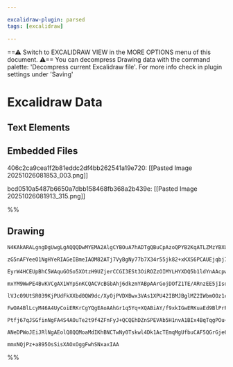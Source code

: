 ```yaml
---

excalidraw-plugin: parsed
tags: [excalidraw]

---
```

==⚠  Switch to EXCALIDRAW VIEW in the MORE OPTIONS menu of this document. ⚠== You can decompress Drawing data with the command palette: 'Decompress current Excalidraw file'. For more info check in plugin settings under 'Saving'


# Excalidraw Data

## Text Elements
## Embedded Files
406c2ca9cea1f2b81eddc2df4bb262541a19e720: [[Pasted Image 20251026081853_003.png]]

bcd0510a5487b6650a7dbb158468fb368a2b439e: [[Pasted Image 20251026081913_315.png]]

%%
## Drawing
```compressed-json
N4KAkARALgngDgUwgLgAQQQDwMYEMA2AlgCYBOuA7hADTgQBuCpAzoQPYB2KqATLZMzYBXUtiRoIACyhQ4zZAHoFAc0JRJQgEYA6bGwC2CgF7N6hbEcK4OCtptbErHALRY8RMpWdx8Q1TdIEfARcZgRmBShcZQUebQBGADYEmjoghH0EDihmbgBtcDBQMBKIEm4ITAB9AHE2AEcALQBJYml6zFwAEQBlABYAMwA1ABUAWQANVJLIWEQKwn1opH5S

zG5nAFYeeO1NgHYeRIAGeIBmeIAOM82ATj7VyBgNy77b7X34r55jk82+xKXS6PCAUEjqbj7TbHEGSBCEZTSSHQkHWZTBbgwwoCKCkNgAawQAGE2Pg2KQKrjrMw4LhAtlpqVNLhsPjlHihBxiCSyRSJFSODS6VkoIzIANCPh8D1YBiJIIPGKIMxcQSEAB1cGSbh8bHK1WEmUwOXoBXlEEcxEccK5NDxEFsWnYNTPO3HLEzCDs4RwVq21B5AC6IIG5

EyrW4HCEUpBhC5WAquGOSo5XOtzH9UZjerCCGI3ESt3OiROZzOIMYLHYXDQ5b1ldYnAAcpwxNwkptNoloWdLptY8wuukoHnuAMCGEQZphFyAKLBTLZTPR/AgoRwYi4Ef5u37RLxPqXb6XW7HW4gogcfGRlcXtis0docf4Sc5qJQIT+iCILlx5RKiVggjCQ+l+bAeDwW4xFweIBh4TQjzzYhwOIAY+k0TQjh4f54hg24EEOZMQWYdxxADbEwHtCj4

mxYM9WwPE4BvKVCgAX1WYpSnKCQACVcBGbAhj6dkzmYABpAArGojDOfZ1TE/ARnzEE5jIsolmUFY9XWNBnHiHhLmOBI+gOPp9kOeIDh4XVPVdVBnD7Po9gBY4zmOS4oU2Mt+z1MFiAhNAoV2Y4+jOW4gV+c5D2BPU4QRJFAs2YLQvCwz9zOaLUQ4dEyI9UoVTxQkeXJSlyEFWl6VFKcWTZVNuVJEr+TKoVKoAyVpVlNSzWUt9Co1LUdWIg0ECNE1

lVJc09UtSR039KjPUdFkXXbd0QW9dc/XyOjPVDXBwx3VAs1XPU42IBMJBglMZ2IWbmOOz1cwO+JDlC+JbkSMsKyYRsa1QL59i+qtm1bMi3he3tsIHIdgm3McJwQKdrvnDIRWXbNPXXTdYd3fdDy+JKz3m0pL2vNAjrvB8DufV8HvfT8Kh/RxsraoCDogTRsGIY4Cdwf4PM0EtoVwfZiAwyzXkBAZNDOQFcHglKtIe0j8mox5KNokEGMdO62PAbaI

FwOA4BlLcyM46A4UyCoiERKrCgYQgEAoAAhGr1q5Yq+XQABiAY/f9xkIGwERKuaEd9BlPrPYqb34gQOO48D4PSFD8PXdZd36t5UrqQqkUk5DkUw4yAAxdrRq6iaetKZPU4ySO1U1fztTQGzIFrovw4bw1OoqbqC5TzuMh44QrRtdtViDwvsmL/QAHknWWt08qnweZ/DkvOCgEu9slOyfJr6eoFnzfsh6QgjDIn5J479eMhGLAoAAQRt36IGCAY7c

Ptfj67qJSGfinNgFA4S4AOuTe2t9f4ZFnFyJ+QCQEhDZnSPEVAb5H1nvA1BIx4BqTqgPOu+gS5hgQCPE0ED8paylFMO0BknL3A8vsW41lbiniJsqKh+AACaOpEhvGcmFIER49zWUnkYNgBhuCcUgPQAgQhcraB4Kw4RbF0E/1niPTkN1x4SHwZPdkJBz6Xx1CvAxxAZQICYmgA+kAzFjDYGdWBuBNDBCpvDfRpASDRzQNIiAztSRs1IMoZkAAKHY

ANeDPWoJEiJRlNgAEolQ8QQMoaMdIKhBNCTwNy0Tskwl4Dk1AcTEmqMgUfbuCAF5QGrGje64oSHJPjJ45mPi9RZGca47guJ5GayIFY1A3SEZ6g4HtMigyHRCCgJeMZpAel6iWKQQkpAmyjK6bMoZnoFlLKcS4x8Az1mlNKHYCSCBsA5B6CMuA9jHEjN2W4l8GzIAsmqYwEYEj8BSL1KpPu6QznViVMHFUBgcHzDJrePUZJKZwweSGPEEdfnVM4NC

mmxNQjPz+a895OsSisXAOxOggFwhSNxaxIAA
```
%%